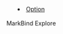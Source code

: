 <header>
  <div class="bg-primary display-4 text-center text-white">
  <navbar type="primary">
  <dropdown text="Dropdown" class="nav-link">
    <li><a href="#navbar" class="dropdown-item">Option</a></li>
  </dropdown>
</navbar>
    <br>
    MarkBind Explore
    <br>
    <br>
  </div>
</header>
